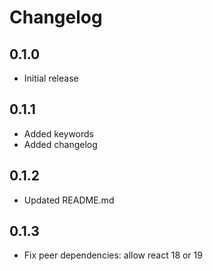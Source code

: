 # Changelog

## 0.1.0

- Initial release

## 0.1.1

- Added keywords
- Added changelog

## 0.1.2

- Updated README.md

## 0.1.3

- Fix peer dependencies: allow react 18 or 19